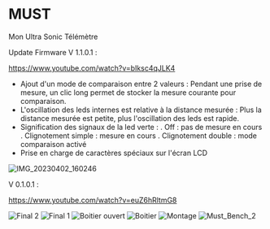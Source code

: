# MUST
Mon Ultra Sonic Télémètre

Update Firmware V 1.1.0.1 :

https://www.youtube.com/watch?v=bIksc4qJLK4

- Ajout d'un mode de comparaison entre 2 valeurs :
  Pendant une prise de mesure, un clic long permet de stocker la mesure courante pour comparaison.
- L'oscillation des leds internes est relative à la distance mesurée :
  Plus la distance mesurée est petite, plus l'oscillation des leds est rapide.
- Signification des signaux de la led verte :
  . Off : pas de mesure en cours
  . Clignotement simple : mesure en cours
  . Clignotement double : mode comparaison activé
- Prise en charge de caractères spéciaux sur l'écran LCD

![IMG_20230402_160246](https://user-images.githubusercontent.com/109244995/229360681-ba1497f3-7dc2-4de2-b05a-de3c3745f0b6.jpg)


V 0.1.0.1 :

https://www.youtube.com/watch?v=euZ6hRltmG8

![Final 2](https://user-images.githubusercontent.com/109244995/229185637-2927cd0c-f74c-42a5-b76e-87f212873640.jpg)
![Final 1](https://user-images.githubusercontent.com/109244995/229185681-212e643c-f00e-4e03-bee1-16c49a5eb5a7.jpg)
![Boitier ouvert](https://user-images.githubusercontent.com/109244995/229185716-54b26f00-91b1-4ad0-92d1-9f1dfd34ed68.jpg)
![Boitier](https://user-images.githubusercontent.com/109244995/229185742-715ee2ef-e460-4793-965c-99acfffd7e7a.jpg)
![Montage](https://user-images.githubusercontent.com/109244995/229185772-24d5dedb-8356-4cbb-a68e-4bfd43330aff.jpg)
![Must_Bench_2](https://user-images.githubusercontent.com/109244995/229194184-88936656-ad31-472a-89b2-311be14dbdb4.png)
